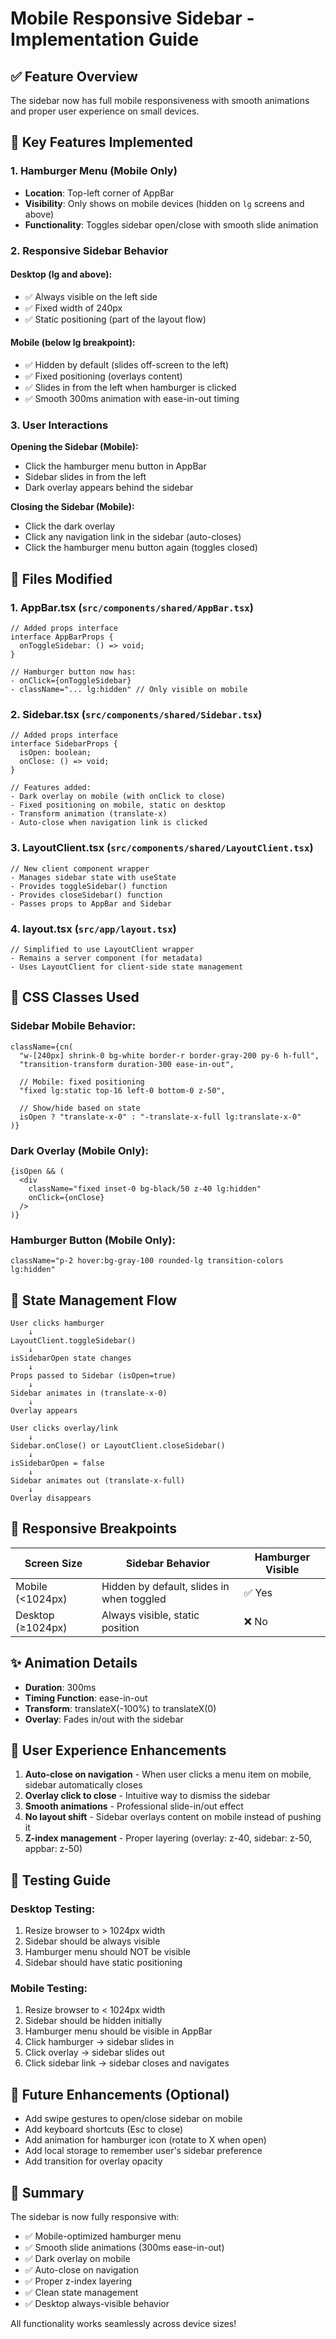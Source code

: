 # Mobile Responsive Sidebar - Implementation Guide

## ✅ Feature Overview

The sidebar now has full mobile responsiveness with smooth animations and proper user experience on small devices.

## 🎯 Key Features Implemented

### 1. **Hamburger Menu (Mobile Only)**
- **Location**: Top-left corner of AppBar
- **Visibility**: Only shows on mobile devices (hidden on `lg` screens and above)
- **Functionality**: Toggles sidebar open/close with smooth slide animation

### 2. **Responsive Sidebar Behavior**

#### Desktop (lg and above):
- ✅ Always visible on the left side
- ✅ Fixed width of 240px
- ✅ Static positioning (part of the layout flow)

#### Mobile (below lg breakpoint):
- ✅ Hidden by default (slides off-screen to the left)
- ✅ Fixed positioning (overlays content)
- ✅ Slides in from the left when hamburger is clicked
- ✅ Smooth 300ms animation with ease-in-out timing

### 3. **User Interactions**

**Opening the Sidebar (Mobile):**
- Click the hamburger menu button in AppBar
- Sidebar slides in from the left
- Dark overlay appears behind the sidebar

**Closing the Sidebar (Mobile):**
- Click the dark overlay
- Click any navigation link in the sidebar (auto-closes)
- Click the hamburger menu button again (toggles closed)

## 📂 Files Modified

### 1. **AppBar.tsx** (`src/components/shared/AppBar.tsx`)
```tsx
// Added props interface
interface AppBarProps {
  onToggleSidebar: () => void;
}

// Hamburger button now has:
- onClick={onToggleSidebar}
- className="... lg:hidden" // Only visible on mobile
```

### 2. **Sidebar.tsx** (`src/components/shared/Sidebar.tsx`)
```tsx
// Added props interface
interface SidebarProps {
  isOpen: boolean;
  onClose: () => void;
}

// Features added:
- Dark overlay on mobile (with onClick to close)
- Fixed positioning on mobile, static on desktop
- Transform animation (translate-x)
- Auto-close when navigation link is clicked
```

### 3. **LayoutClient.tsx** (`src/components/shared/LayoutClient.tsx`)
```tsx
// New client component wrapper
- Manages sidebar state with useState
- Provides toggleSidebar() function
- Provides closeSidebar() function
- Passes props to AppBar and Sidebar
```

### 4. **layout.tsx** (`src/app/layout.tsx`)
```tsx
// Simplified to use LayoutClient wrapper
- Remains a server component (for metadata)
- Uses LayoutClient for client-side state management
```

## 🎨 CSS Classes Used

### Sidebar Mobile Behavior:
```tsx
className={cn(
  "w-[240px] shrink-0 bg-white border-r border-gray-200 py-6 h-full",
  "transition-transform duration-300 ease-in-out",
  
  // Mobile: fixed positioning
  "fixed lg:static top-16 left-0 bottom-0 z-50",
  
  // Show/hide based on state
  isOpen ? "translate-x-0" : "-translate-x-full lg:translate-x-0"
)}
```

### Dark Overlay (Mobile Only):
```tsx
{isOpen && (
  <div
    className="fixed inset-0 bg-black/50 z-40 lg:hidden"
    onClick={onClose}
  />
)}
```

### Hamburger Button (Mobile Only):
```tsx
className="p-2 hover:bg-gray-100 rounded-lg transition-colors lg:hidden"
```

## 🔧 State Management Flow

```
User clicks hamburger
    ↓
LayoutClient.toggleSidebar()
    ↓
isSidebarOpen state changes
    ↓
Props passed to Sidebar (isOpen=true)
    ↓
Sidebar animates in (translate-x-0)
    ↓
Overlay appears
```

```
User clicks overlay/link
    ↓
Sidebar.onClose() or LayoutClient.closeSidebar()
    ↓
isSidebarOpen = false
    ↓
Sidebar animates out (translate-x-full)
    ↓
Overlay disappears
```

## 📱 Responsive Breakpoints

| Screen Size | Sidebar Behavior | Hamburger Visible |
|------------|------------------|-------------------|
| Mobile (<1024px) | Hidden by default, slides in when toggled | ✅ Yes |
| Desktop (≥1024px) | Always visible, static position | ❌ No |

## ✨ Animation Details

- **Duration**: 300ms
- **Timing Function**: ease-in-out
- **Transform**: translateX(-100%) to translateX(0)
- **Overlay**: Fades in/out with the sidebar

## 🎯 User Experience Enhancements

1. **Auto-close on navigation** - When user clicks a menu item on mobile, sidebar automatically closes
2. **Overlay click to close** - Intuitive way to dismiss the sidebar
3. **Smooth animations** - Professional slide-in/out effect
4. **No layout shift** - Sidebar overlays content on mobile instead of pushing it
5. **Z-index management** - Proper layering (overlay: z-40, sidebar: z-50, appbar: z-50)

## 🚀 Testing Guide

### Desktop Testing:
1. Resize browser to > 1024px width
2. Sidebar should be always visible
3. Hamburger menu should NOT be visible
4. Sidebar should have static positioning

### Mobile Testing:
1. Resize browser to < 1024px width
2. Sidebar should be hidden initially
3. Hamburger menu should be visible in AppBar
4. Click hamburger → sidebar slides in
5. Click overlay → sidebar slides out
6. Click sidebar link → sidebar closes and navigates

## 🔮 Future Enhancements (Optional)

- Add swipe gestures to open/close sidebar on mobile
- Add keyboard shortcuts (Esc to close)
- Add animation for hamburger icon (rotate to X when open)
- Add local storage to remember user's sidebar preference
- Add transition for overlay opacity

## 📝 Summary

The sidebar is now fully responsive with:
- ✅ Mobile-optimized hamburger menu
- ✅ Smooth slide animations (300ms ease-in-out)
- ✅ Dark overlay on mobile
- ✅ Auto-close on navigation
- ✅ Proper z-index layering
- ✅ Clean state management
- ✅ Desktop always-visible behavior

All functionality works seamlessly across device sizes!

